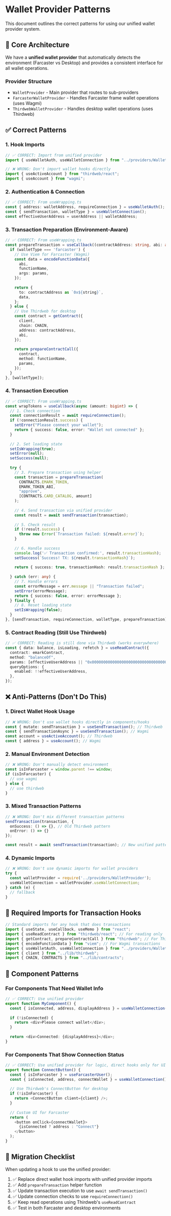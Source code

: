 # Wallet Provider Patterns

This document outlines the correct patterns for using our unified wallet provider system.

## 🎯 Core Architecture

We have a **unified wallet provider** that automatically detects the environment (Farcaster vs Desktop) and provides a consistent interface for all wallet operations.

### Provider Structure
- `WalletProvider` - Main provider that routes to sub-providers
- `FarcasterWalletProvider` - Handles Farcaster frame wallet operations (uses Wagmi)
- `ThirdwebWalletProvider` - Handles desktop wallet operations (uses Thirdweb)

## ✅ Correct Patterns

### 1. Hook Imports
```typescript
// ✅ CORRECT: Import from unified provider
import { useWalletAuth, useWalletConnection } from "../providers/WalletProvider";

// ❌ WRONG: Don't import wallet hooks directly
import { useActiveAccount } from "thirdweb/react";
import { useAccount } from "wagmi";
```

### 2. Authentication & Connection
```typescript
// ✅ CORRECT: From useWrapping.ts
const { address: walletAddress, requireConnection } = useWalletAuth();
const { sendTransaction, walletType } = useWalletConnection();
const effectiveUserAddress = userAddress || walletAddress;
```

### 3. Transaction Preparation (Environment-Aware)
```typescript
// ✅ CORRECT: From useWrapping.ts
const prepareTransaction = useCallback((contractAddress: string, abi: any[], functionName: string, params: any[]) => {
  if (walletType === 'farcaster') {
    // Use Viem for Farcaster (Wagmi)
    const data = encodeFunctionData({
      abi,
      functionName,
      args: params,
    });
    
    return {
      to: contractAddress as `0x${string}`,
      data,
    };
  } else {
    // Use Thirdweb for desktop
    const contract = getContract({
      client,
      chain: CHAIN,
      address: contractAddress,
      abi,
    });
    
    return prepareContractCall({
      contract,
      method: functionName,
      params,
    });
  }
}, [walletType]);
```

### 4. Transaction Execution
```typescript
// ✅ CORRECT: From useWrapping.ts
const wrapTokens = useCallback(async (amount: bigint) => {
  // 1. Check connection
  const connectionResult = await requireConnection();
  if (!connectionResult.success) {
    setError("Please connect your wallet");
    return { success: false, error: "Wallet not connected" };
  }
  
  // 2. Set loading state
  setIsWrapping(true);
  setError(null);
  setSuccess(null);
  
  try {
    // 3. Prepare transaction using helper
    const transaction = prepareTransaction(
      CONTRACTS.EMARK_TOKEN,
      EMARK_TOKEN_ABI,
      "approve",
      [CONTRACTS.CARD_CATALOG, amount]
    );
    
    // 4. Send transaction via unified provider
    const result = await sendTransaction(transaction);
    
    // 5. Check result
    if (!result.success) {
      throw new Error(`Transaction failed: ${result.error}`);
    }
    
    // 6. Handle success
    console.log('✅ Transaction confirmed:', result.transactionHash);
    setSuccess(`Success! TX: ${result.transactionHash}`);
    
    return { success: true, transactionHash: result.transactionHash };
    
  } catch (err: any) {
    // 7. Handle errors
    const errorMessage = err.message || "Transaction failed";
    setError(errorMessage);
    return { success: false, error: errorMessage };
  } finally {
    // 8. Reset loading state
    setIsWrapping(false);
  }
}, [sendTransaction, requireConnection, walletType, prepareTransaction]);
```

### 5. Contract Reading (Still Use Thirdweb)
```typescript
// ✅ CORRECT: Reading is still done via Thirdweb (works everywhere)
const { data: balance, isLoading, refetch } = useReadContract({
  contract: emarkContract,
  method: "balanceOf",
  params: [effectiveUserAddress || "0x0000000000000000000000000000000000000000"],
  queryOptions: {
    enabled: !!effectiveUserAddress,
  },
});
```

## ❌ Anti-Patterns (Don't Do This)

### 1. Direct Wallet Hook Usage
```typescript
// ❌ WRONG: Don't use wallet hooks directly in components/hooks
const { mutate: sendTransaction } = useSendTransaction(); // Thirdweb
const { sendTransactionAsync } = useSendTransaction(); // Wagmi
const account = useActiveAccount(); // Thirdweb
const { address } = useAccount(); // Wagmi
```

### 2. Manual Environment Detection
```typescript
// ❌ WRONG: Don't manually detect environment
const isInFarcaster = window.parent !== window;
if (isInFarcaster) {
  // use wagmi
} else {
  // use thirdweb
}
```

### 3. Mixed Transaction Patterns
```typescript
// ❌ WRONG: Don't mix different transaction patterns
sendTransaction(transaction, {
  onSuccess: () => {}, // Old Thirdweb pattern
  onError: () => {}
});

const result = await sendTransaction(transaction); // New unified pattern
```

### 4. Dynamic Imports
```typescript
// ❌ WRONG: Don't use dynamic imports for wallet providers
try {
  const walletProvider = require('../providers/WalletProvider');
  useWalletConnection = walletProvider.useWalletConnection;
} catch (e) {
  // fallback
}
```

## 🔧 Required Imports for Transaction Hooks

```typescript
// Standard imports for any hook that does transactions
import { useState, useCallback, useMemo } from "react";
import { useReadContract } from "thirdweb/react"; // For reading only
import { getContract, prepareContractCall } from "thirdweb"; // For Thirdweb transactions
import { encodeFunctionData } from "viem"; // For Wagmi transactions
import { useWalletAuth, useWalletConnection } from "../providers/WalletProvider";
import { client } from "../lib/thirdweb";
import { CHAIN, CONTRACTS } from "../lib/contracts";
```

## 🎯 Component Patterns

### For Components That Need Wallet Info
```typescript
// ✅ CORRECT: Use unified provider
export function MyComponent() {
  const { isConnected, address, displayAddress } = useWalletConnection();
  
  if (!isConnected) {
    return <div>Please connect wallet</div>;
  }
  
  return <div>Connected: {displayAddress}</div>;
}
```

### For Components That Show Connection Status
```typescript
// ✅ CORRECT: Use unified provider for logic, direct hooks only for UI fallbacks
export function ConnectButton() {
  const { isInFarcaster } = useFarcasterUser();
  const { isConnected, address, connectWallet } = useWalletConnection();
  
  // Use Thirdweb's ConnectButton for desktop
  if (!isInFarcaster) {
    return <ConnectButton client={client} />;
  }
  
  // Custom UI for Farcaster
  return (
    <button onClick={connectWallet}>
      {isConnected ? address : "Connect"}
    </button>
  );
}
```

## 🚀 Migration Checklist

When updating a hook to use the unified provider:

1. ✅ Replace direct wallet hook imports with unified provider imports
2. ✅ Add `prepareTransaction` helper function
3. ✅ Update transaction execution to use `await sendTransaction()`
4. ✅ Update connection checks to use `requireConnection()`
5. ✅ Keep read operations using Thirdweb's `useReadContract`
6. ✅ Test in both Farcaster and desktop environments